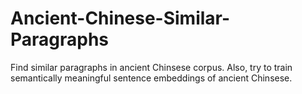 # Ancient-Chinese-Similar-Paragraphs
Find similar paragraphs in ancient Chinsese corpus. Also, try to train semantically meaningful sentence embeddings of ancient Chinsese.
